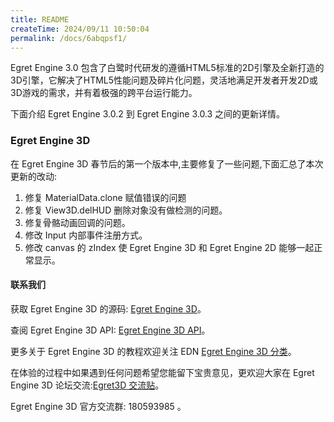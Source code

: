 ```yaml
---
title: README
createTime: 2024/09/11 10:50:04
permalink: /docs/6abqpsf1/
---
```

Egret Engine 3.0 包含了白鹭时代研发的遵循HTML5标准的2D引擎及全新打造的3D引擎，它解决了HTML5性能问题及碎片化问题，灵活地满足开发者开发2D或3D游戏的需求，并有着极强的跨平台运行能力。

下面介绍 Egret Engine 3.0.2 到 Egret Engine 3.0.3 之间的更新详情。

### Egret Engine 3D

在 Egret Engine 3D 春节后的第一个版本中,主要修复了一些问题,下面汇总了本次更新的改动:

1. 修复 MaterialData.clone 赋值错误的问题
2. 修复 View3D.delHUD 删除对象没有做检测的问题。
3. 修复骨骼动画回调的问题。
4. 修改 Input 内部事件注册方式。
5. 修改 canvas 的 zIndex 使 Egret Engine 3D 和 Egret Engine 2D 能够一起正常显示。

#### 联系我们

获取 Egret Engine 3D 的源码: [Egret Engine 3D](https://github.com/egret-labs/egret-3d)。

查阅 Egret Engine 3D API: [Egret Engine 3D API](http://edn.egret.com/cn/apidoc/index/name/egret3D.AnimaNodeCollection)。

更多关于 Egret Engine 3D 的教程欢迎关注 EDN [Egret Engine 3D 分类](http://edn.egret.com/cn/docs/page/775)。

在体验的过程中如果遇到任何问题希望您能留下宝贵意见，更欢迎大家在 Egret Engine 3D 论坛交流:[Egret3D 交流贴](http://bbs.egret.com/forum.php?mod=viewthread&tid=15653)。

Egret Engine 3D 官方交流群: 180593985 。
